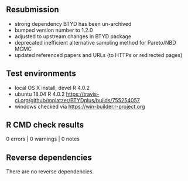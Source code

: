 ## Resubmission
* strong dependency BTYD has been un-archived
* bumped version number to 1.2.0
* adjusted to upstream changes in BTYD package
* deprecated inefficient alternative sampling method for Pareto/NBD MCMC
* updated referenced papers and URLs (to HTTPs or redirected pages)

## Test environments
* local OS X install, devel R 4.0.2
* ubuntu 18.04 R 4.0.2 https://travis-ci.org/github/mplatzer/BTYDplus/builds/755254057
* windows checked via  https://win-builder.r-project.org

## R CMD check results

0 errors | 0 warnings | 0 notes

## Reverse dependencies

There are no reverse dependencies.
